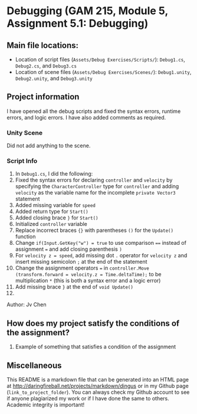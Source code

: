 # Debugging (GAM 215, Module 5, Assignment 5.1: Debugging)

## Main file locations:

* Location of script files (`Assets/Debug Exercises/Scripts/`): `Debug1.cs`, `Debug2.cs`, and `Debug3.cs`
* Location of scene files (`Assets/Debug Exercises/Scenes/`): `Debug1.unity`, `Debug2.unity`, and `Debug3.unity`

## Project information

I have opened all the debug scripts and fixed the syntax errors, runtime errors, and logic errors.  I have also added
comments as required.

### Unity Scene

Did not add anything to the scene.

### Script Info

1. In `Debug1.cs`, I did the following:
  1. Fixed the syntax errors for declaring `controller` and `velocity` by specifying the `CharacterController` type
  for `controller` and adding `velocity` as the variable name for the incomplete `private Vector3` statement
  2. Added missing variable for `speed`
  3. Added return type for `Start()`
  4. Added closing brace `}` for `Start()`
  4. Initialized `controller` variable
  5. Replace incorrect braces `{}` with parentheses `()` for the `Update()` function
  6. Change `if(Input.GetKey("w") = true` to use comparison `==` instead of assignment `=` and add closing parenthesis `)`
  7. For `velocity z = speed`, add missing dot `.` operator for `velocity z` and insert missing semicolon `;` at the end of the statement
  8. Change the assignment operators `=` in `controller.Move (transform.forward = velocity.z = Time.deltaTime);` to be multiplication `*`
  (this is both a syntax error and a logic error)
  9. Add missing brace `}` at the end of `void Update()`
2. 

Author: Jv Chen

## How does my project satisfy the conditions of the assignment?

1. Example of something that satisfies a condition of the assignment

## Miscellaneous

This README is a markdown file that can be generated into an HTML page at http://daringfireball.net/projects/markdown/dingus or
in my Github page (`link_to_project_folder`).  You can always check my Github account to see if anyone
plagiarized my work or if I have done the same to others.  Academic integrity is important!